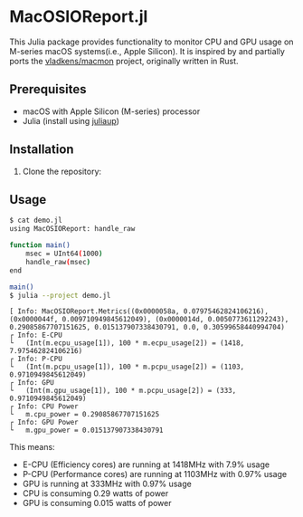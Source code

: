 # MacOSIOReport.jl

This Julia package provides functionality to monitor CPU and GPU usage on M-series macOS systems(i.e., Apple Silicon). It is inspired by and partially ports the [vladkens/macmon](https://github.com/vladkens/macmon) project, originally written in Rust.

## Prerequisites

- macOS with Apple Silicon (M-series) processor
- Julia (install using [juliaup](https://github.com/JuliaLang/juliaup))

## Installation

1. Clone the repository:

## Usage

```sh
$ cat demo.jl
using MacOSIOReport: handle_raw

function main()
    msec = UInt64(1000)
    handle_raw(msec)
end

main()
$ julia --project demo.jl
```

```
[ Info: MacOSIOReport.Metrics((0x0000058a, 0.07975462824106216), (0x0000044f, 0.009710949845612049), (0x0000014d, 0.0050773611292243), 0.29085867707151625, 0.015137907338430791, 0.0, 0.30599658440994704)
┌ Info: E-CPU
└   (Int(m.ecpu_usage[1]), 100 * m.ecpu_usage[2]) = (1418, 7.975462824106216)
┌ Info: P-CPU
└   (Int(m.pcpu_usage[1]), 100 * m.pcpu_usage[2]) = (1103, 0.9710949845612049)
┌ Info: GPU
└   (Int(m.gpu_usage[1]), 100 * m.pcpu_usage[2]) = (333, 0.9710949845612049)
┌ Info: CPU Power
└   m.cpu_power = 0.29085867707151625
┌ Info: GPU Power
└   m.gpu_power = 0.015137907338430791
```

This means:
- E-CPU (Efficiency cores) are running at 1418MHz with 7.9% usage
- P-CPU (Performance cores) are running at 1103MHz with 0.97% usage
- GPU is running at 333MHz with 0.97% usage
- CPU is consuming 0.29 watts of power
- GPU is consuming 0.015 watts of power